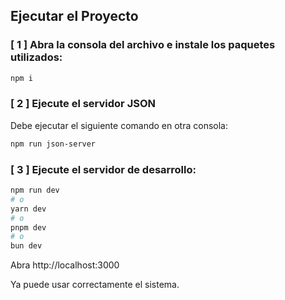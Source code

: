 ## Ejecutar el Proyecto

### [ 1 ] Abra la consola del archivo e instale los paquetes utilizados:

```bash
npm i
```

### [ 2 ] Ejecute el servidor JSON

Debe ejecutar el siguiente comando en otra consola:

```bash
npm run json-server
```

### [ 3 ] Ejecute el servidor de desarrollo:

```bash
npm run dev
# o
yarn dev
# o
pnpm dev
# o
bun dev
```



Abra http://localhost:3000 


Ya puede usar correctamente el sistema.
